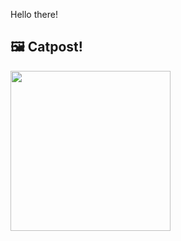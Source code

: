 Hello there!



## 🖼️ Catpost!

<sub>
    <img src="https://cdn2.thecatapi.com/images/5d0.jpg" height="256">
</sub>

